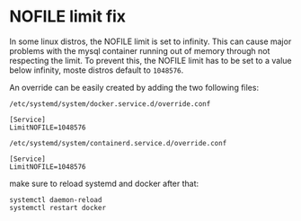 # NOFILE limit fix

In some linux distros, the NOFILE limit is set to infinity. This can cause major problems with the mysql container running out of memory through not respecting the limit. To prevent this, the NOFILE limit has to be set to a value below infinity, moste distros default to `1048576`.

An override can be easily created by adding the two following files:

`/etc/systemd/system/docker.service.d/override.conf`

```
[Service]
LimitNOFILE=1048576
```

`/etc/systemd/system/containerd.service.d/override.conf`

```
[Service]
LimitNOFILE=1048576
```

make sure to reload systemd and docker after that:

```
systemctl daemon-reload
systemctl restart docker
```
